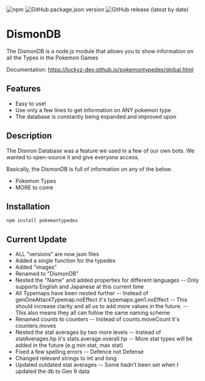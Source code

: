 ![npm](https://img.shields.io/npm/v/dismondb)
![GitHub package.json version](https://img.shields.io/github/package-json/v/lockyz-dev/pokemontypedex)
![GitHub release (latest by date)](https://img.shields.io/github/v/release/Lockyz-Dev/pokemontypedex)

# DismonDB
The DismonDB is a node.js module that allows you to show information on all the Types in the Pokemon Games

Documentation: https://lockyz-dev.github.io/pokemontypedex/global.html

## Features
- Easy to use!
- Use only a few lines to get information on ANY pokemon type
- The database is constantly being expanded and improved upon

## Description
The Dismon Database was a feature we used in a few of our own bots.
We wanted to open-source it and give everyone access.

Basically, the DismonDB is full of information on any of the below.
- Pokemon Types
- MORE to come

## Installation
`npm install pokemontypedex`

## Current Update
- ALL "versions" are now json files
- Added a single function for the typedex
- Added "images"
- Renamed to "DismonDB"
- Nested the "Name" and added properties for different languages
-- Only supports English and Japanese at this current time
- All Typemaps have been nested further
-- Instead of genOneAttackTypemap.noEffect it's typemaps.gen1.noEffect
-- This should increase clarity and all us to add more values in the future.
-- This also means they all can follow the same naming scheme
- Renamed counts to counters
-- Instead of counts.moveCount it's counters.moves
- Nested the stat averages by two more levels
-- Instead of statAverages.hp it's stats.average.overall.hp
-- More stat types will be added in the future (e.g min stat, max stat)
- Fixed a few spelling errors
-- Defence not Defense
- Changed relevant strings to int and long
- Updated outdated stat averages
-- Some hadn't been set when I updated the db to Gen 9 data